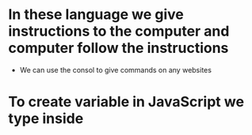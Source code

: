 # In these language we give instructions to the computer and computer follow the instructions 
* We can use the consol to give commands on any websites

# To create variable in JavaScript we type inside <script> let, the name of variable, then = what's inside variable
* We can run the instructions one after another dividing them with semicolons

# Now i gonna create couple buttons for my future project
* There will be add button, which increases quantity, button which show current quantity
* And button which add multiple quantity at the end there will be reset
* To make our button clickable we add property onclick, it run JavaScript when we click on button
